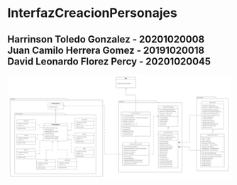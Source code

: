 <h1> InterfazCreacionPersonajes </h2>

<h2>
  Harrinson Toledo Gonzalez - 20201020008 <br>
  Juan Camilo Herrera Gomez - 20191020018 <br>
  David Leonardo Florez Percy - 20201020045 <br>
</h2>

![Diagrama](https://github.com/Meh8132/InterfazCreacionPersonajes/blob/master/Diagrama.png)
